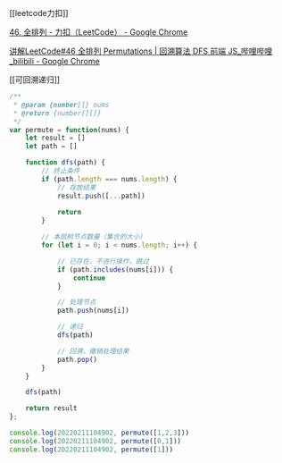 [[leetcode力扣]]

[46. 全排列 - 力扣（LeetCode） - Google Chrome](https://leetcode-cn.com/problems/permutations/)

[讲解LeetCode#46 全排列 Permutations | 回溯算法 DFS 前端 JS_哔哩哔哩_bilibili - Google Chrome](https://www.bilibili.com/video/BV1nC4y1W7ah?)

[[可回溯递归]]

```javascript
/**
 * @param {number[]} nums
 * @return {number[][]}
 */
var permute = function(nums) {
    let result = []
    let path = []

    function dfs(path) {
        // 终止条件
        if (path.length === nums.length) {
            // 存放结果
            result.push([...path])
            
            return 
        }

        // 本层树节点数量（集合的⼤⼩）
        for (let i = 0; i < nums.length; i++) {

            // 已存在，不进行操作，跳过
            if (path.includes(nums[i])) {
                continue
            }

            // 处理节点
            path.push(nums[i])

            // 递归
            dfs(path)

            // 回溯，撤销处理结果
            path.pop()
        }
    }

    dfs(path)

    return result
};

console.log(20220211104902, permute([1,2,3]))
console.log(20220211104902, permute([0,1]))
console.log(20220211104902, permute([1]))
```